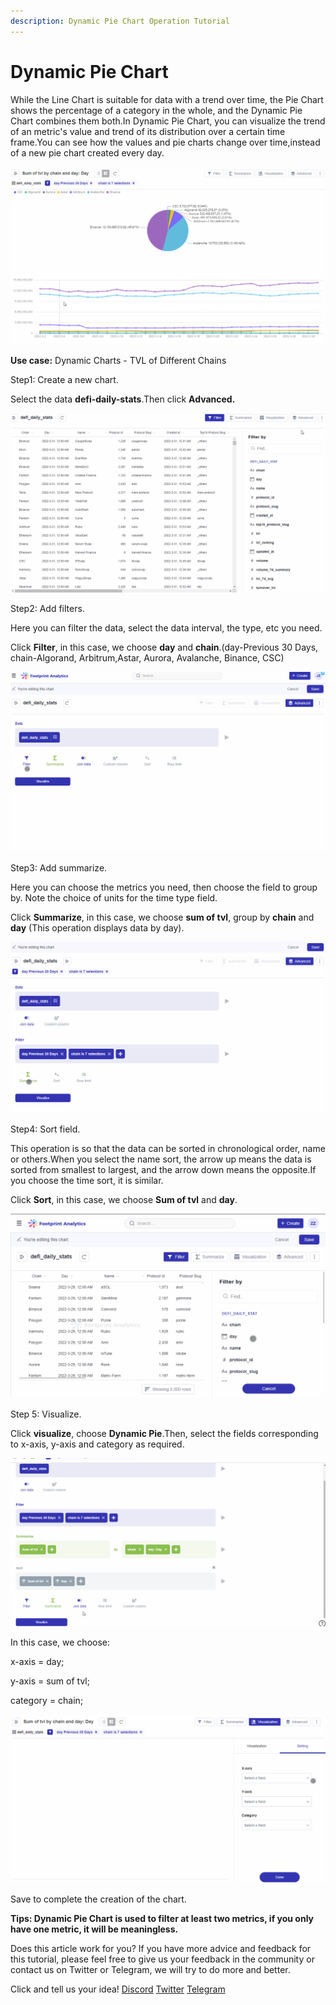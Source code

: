 ```yaml
---
description: Dynamic Pie Chart Operation Tutorial
---
```


# Dynamic Pie Chart

While the Line Chart is suitable for data with a trend over time, the Pie Chart shows the percentage of a category in the whole, and the Dynamic Pie Chart combines them both.In Dynamic Pie Chart, you can visualize the trend of an metric's value and trend of its distribution over a certain time frame.You can see how the values and pie charts change over time,instead of a new pie chart created every day.

![](<../../.gitbook/assets/0 (4) (1) (1)>)

**Use case:** Dynamic Charts - TVL of Different Chains

Step1: Create a new chart.

Select the data **defi-daily-stats**.Then click **Advanced.**

![](<../../.gitbook/assets/1 (5) (1)>)

Step2: Add filters.

Here you can filter the data, select the data interval, the type, etc you need.

Click **Filter**, in this case, we choose **day** and **chain**.(day-Previous 30 Days, chain-Algorand, Arbitrum,Astar, Aurora, Avalanche, Binance, CSC)

![](<../../.gitbook/assets/2 (6) (1) (1)>)

Step3: Add summarize.

Here you can choose the metrics you need, then choose the field to group by. Note the choice of units for the time type field.

Click **Summarize**, in this case, we choose **sum of tvl**, group by **chain** and **day** (This operation displays data by day).

![](<../../.gitbook/assets/3 (4) (1)>)

Step4: Sort field.

This operation is so that the data can be sorted in chronological order, name or others.When you select the name sort, the arrow up means the data is sorted from smallest to largest, and the arrow down means the opposite.If you choose the time sort, it is similar.

Click **Sort**, in this case, we choose **Sum of tvl** and **day**.

![](<../../.gitbook/assets/4 (2)>)

Step 5: Visualize.

Click **visualize**, choose **Dynamic Pie**.Then, select the fields corresponding to x-axis, y-axis and category as required.

![](<../../.gitbook/assets/5 (2) (1) (1)>)

In this case, we choose:

x-axis = day;

y-axis = sum of tvl;

category = chain;

![](<../../.gitbook/assets/6 (3) (1)>)

Save to complete the creation of the chart.

**Tips: Dynamic Pie Chart is used to filter at least two metrics, if you only have one metric, it will be meaningless.**

Does this article work for you? If you have more advice and feedback for this tutorial, please feel free to give us your feedback in the community or contact us on Twitter or Telegram, we will try to do more and better.&#x20;

Click and tell us your idea! [Discord](https://discord.com/invite/3HYaR6USM7) [Twitter](https://twitter.com/Footprint\_DeFi) [Telegram](https://t.me/joinchat/4-ocuURAr2thODFh)
